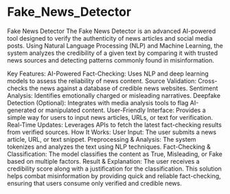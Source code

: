 # Fake_News_Detector
Fake News Detector
The Fake News Detector is an advanced AI-powered tool designed to verify the authenticity of news articles and social media posts. Using Natural Language Processing (NLP) and Machine Learning, the system analyzes the credibility of a given text by comparing it with trusted news sources and detecting patterns commonly found in misinformation.

Key Features:
AI-Powered Fact-Checking: Uses NLP and deep learning models to assess the reliability of news content.
Source Validation: Cross-checks the news against a database of credible news websites.
Sentiment Analysis: Identifies emotionally charged or misleading narratives.
Deepfake Detection (Optional): Integrates with media analysis tools to flag AI-generated or manipulated content.
User-Friendly Interface: Provides a simple way for users to input news articles, URLs, or text for verification.
Real-Time Updates: Leverages APIs to fetch the latest fact-checking results from verified sources.
How It Works:
User Input: The user submits a news article, URL, or text snippet.
Preprocessing & Analysis: The system tokenizes and analyzes the text using NLP techniques.
Fact-Checking & Classification: The model classifies the content as True, Misleading, or Fake based on multiple factors.
Result & Explanation: The user receives a credibility score along with a justification for the classification.
This solution helps combat misinformation by providing quick and reliable fact-checking, ensuring that users consume only verified and credible news.

